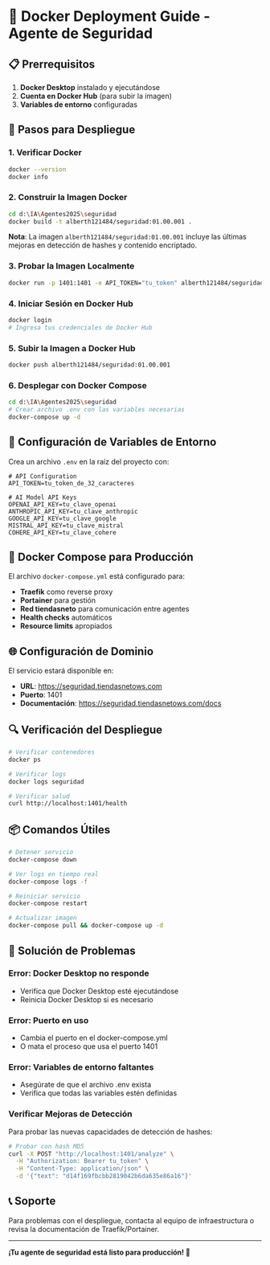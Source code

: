 # 🐳 Docker Deployment Guide - Agente de Seguridad

## 📋 Prerrequisitos

1. **Docker Desktop** instalado y ejecutándose
2. **Cuenta en Docker Hub** (para subir la imagen)
3. **Variables de entorno** configuradas

## 🚀 Pasos para Despliegue

### 1. Verificar Docker
```bash
docker --version
docker info
```

### 2. Construir la Imagen Docker
```bash
cd d:\IA\Agentes2025\seguridad
docker build -t alberth121484/seguridad:01.00.001 .
```

**Nota**: La imagen `alberth121484/seguridad:01.00.001` incluye las últimas mejoras en detección de hashes y contenido encriptado.

### 3. Probar la Imagen Localmente
```bash
docker run -p 1401:1401 -e API_TOKEN="tu_token" alberth121484/seguridad:01.00.001
```

### 4. Iniciar Sesión en Docker Hub
```bash
docker login
# Ingresa tus credenciales de Docker Hub
```

### 5. Subir la Imagen a Docker Hub
```bash
docker push alberth121484/seguridad:01.00.001
```

### 6. Desplegar con Docker Compose
```bash
cd d:\IA\Agentes2025\seguridad
# Crear archivo .env con las variables necesarias
docker-compose up -d
```

## 🔧 Configuración de Variables de Entorno

Crea un archivo `.env` en la raíz del proyecto con:

```env
# API Configuration
API_TOKEN=tu_token_de_32_caracteres

# AI Model API Keys
OPENAI_API_KEY=tu_clave_openai
ANTHROPIC_API_KEY=tu_clave_anthropic
GOOGLE_API_KEY=tu_clave_google
MISTRAL_API_KEY=tu_clave_mistral
COHERE_API_KEY=tu_clave_cohere
```

## 🐳 Docker Compose para Producción

El archivo `docker-compose.yml` está configurado para:
- **Traefik** como reverse proxy
- **Portainer** para gestión
- **Red tiendasneto** para comunicación entre agentes
- **Health checks** automáticos
- **Resource limits** apropiados

## 🌐 Configuración de Dominio

El servicio estará disponible en:
- **URL**: https://seguridad.tiendasnetows.com
- **Puerto**: 1401
- **Documentación**: https://seguridad.tiendasnetows.com/docs

## 🔍 Verificación del Despliegue

```bash
# Verificar contenedores
docker ps

# Verificar logs
docker logs seguridad

# Verificar salud
curl http://localhost:1401/health
```

## 📦 Comandos Útiles

```bash
# Detener servicio
docker-compose down

# Ver logs en tiempo real
docker-compose logs -f

# Reiniciar servicio
docker-compose restart

# Actualizar imagen
docker-compose pull && docker-compose up -d
```

## 🚨 Solución de Problemas

### Error: Docker Desktop no responde
- Verifica que Docker Desktop esté ejecutándose
- Reinicia Docker Desktop si es necesario

### Error: Puerto en uso
- Cambia el puerto en el docker-compose.yml
- O mata el proceso que usa el puerto 1401

### Error: Variables de entorno faltantes
- Asegúrate de que el archivo .env exista
- Verifica que todas las variables estén definidas

### Verificar Mejoras de Detección
Para probar las nuevas capacidades de detección de hashes:
```bash
# Probar con hash MD5
curl -X POST "http://localhost:1401/analyze" \
  -H "Authorization: Bearer tu_token" \
  -H "Content-Type: application/json" \
  -d '{"text": "d14f169fbcbb2819042b6da635e86a16"}'
```

## 📞 Soporte

Para problemas con el despliegue, contacta al equipo de infraestructura o revisa la documentación de Traefik/Portainer.

---

**¡Tu agente de seguridad está listo para producción! 🎉**